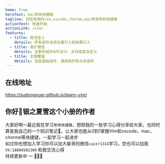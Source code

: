 ```yaml
---
home: true
heroText: mac常用快捷键   
tagline: 包括常用的vim,vscode,chorme,mac等常用的快捷键 
actionText: 快速开始
actionLink: /vim/
features:
  - title: 简洁至上
    details: 所有组件支持全量引入和按需引入
  - title: 高扩展性
    details: 全新的组件API设计，支持高度自定义
  - title: 全面覆盖
    details: 涵盖基础组件、通用组件和业务组件
---
```

## 在线地址
https://sudongyuer.github.io/learn-vim/


## 你好👋银之夏雪这个小册的作者

大家好啊～最近我在学习`常用快捷键`，想把我的一些学习心得分享给大家，也同时算是我自己的一个知识笔记📒，让大家也能从0到1掌握Vim和vscode，mac，chorme等快捷键，一起学习一起进步
<br>
如过你也想加入学习你可以加大崔哥的微信`cuixr1314`学习，您也可以加我`VX:18804502309` 和我交流心得
<br>
持续更新中 ～ 🚀🚀🚀